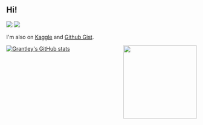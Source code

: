 ## Hi!
![](https://komarev.com/ghpvc/?username=gospacedev)
![](https://img.shields.io/github/followers/gospacedev?style=social)

I'm also on [Kaggle](https://www.kaggle.com/grantleycullar) and [Github Gist](https://gist.github.com/gospacedev).

[![Grantley's GitHub stats](https://github-readme-stats.vercel.app/api?username=gospacedev&show_icons=true&theme=dark)](https://github.com/gospacedev)
<img style="float: right;" src="https://raw.githubusercontent.com/gocrazygh/gocrazygh/main/warmcoffee.gif" width="194"/>
